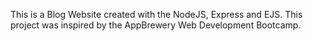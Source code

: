 This is a Blog Website created with the NodeJS, Express and EJS. This project was inspired by the AppBrewery Web Development Bootcamp.
